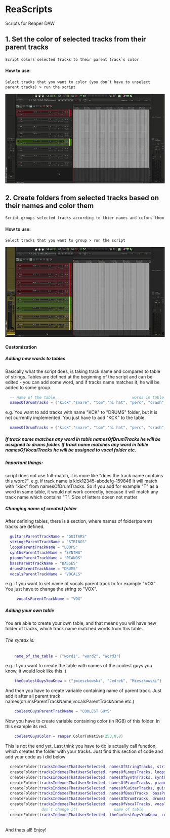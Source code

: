 # ReaScripts
Scripts for Reaper DAW

## 1. Set the color of selected tracks from their parent tracks
    Script colors selected tracks to their parent track`s color
   #### How to use:
    Select tracks that you want to color (you don`t have to unselect parent tracks) > run the script 
    
![Alt Text](https://github.com/jmieszkowski/ReaScripts/blob/master/gifs/set_track_color_github.gif)
        


      
      
      

## 2. Create folders from selected tracks based on their names and color them
    Script groups selected tracks according to thier names and colors them
   #### How to use:
    Select tracks that you want to group > run the script
    
![Alt Text](https://github.com/jmieszkowski/ReaScripts/blob/master/gifs/create_folder_github.gif)
#### Customization
##### Adding new words to tables
Basically what the script does, is taking track name and compares to table of strings. Tables are defined at the beginning of the script and can be edited - you can add some word, and if tracks name matches it, he will be added to some group.

```lua
  -- name of the table                                  words in table         
  namesOfDrumTracks = {"kick","snare", "tom","hi hat", "perc", "crash", "OH", "SN", "ride", "hat", "SD", "BD", "HH"}
```
e.g. You want to add tracks with name "KCK" to "DRUMS" folder, but it is not currently implemented. You just have to add "KCK" to the table. 

```lua
  namesOfDrumTracks = {"kick","snare", "tom","hi hat", "perc", "crash", "OH", "SN", "ride", "hat", "SD", "BD", "HH", "KCK"}
```
##### If track name matches any word in table namesOfDrumTracks he will be assigned to drums folder. If track name matches any word in table namesOfVocalTracks he will be assigned to vocal folder etc.
##### Important things:
script does not use full-match, it is more like "does the track name contains this word?".
e.g. if track name is kick12345-abcdefg-159846 it will match with "kick" from namesOfDrumTracks.
So if you add for example "T" as a word in same table, it would not work correctly, because it will match any track name which contains "T". Size of letters doesn not matter

##### Changing name of created folder
After defining tables, there is a section, where names of folder(parent) tracks are defined.
```lua
  guitarsParentTrackName = "GUITARS"
  stringsParentTrackName = "STRINGS"
  loopsParentTrackName = "LOOPS"
  synthsParentTrackName = "SYNTHS"
  pianosParentTrackName = "PIANOS"
  bassParentTrackName = "BASSES"
  drumsParentTrackName = "DRUMS"
  vocalsParentTrackName = "VOCALS"
```
e.g. if you want to set name of vocals parent track to for example "VOX". You just have to change the string to "VOX".
```lua
     vocalsParentTrackName = "VOX"
```

##### Adding your own table
You are able to create your own table, and that means you will have new folder of tracks, which track name matched words from this table. 
###### The syntax is:
```lua
    name_of_the_table = {"word1", "word2", "word3"}
```
e.g. if you want to create the table with names of the coolest guys you know, it would look like this :)
```lua
    theCoolestGuysYouKnow = {"jmieszkowski", "Jedrek", "Mieszkowski"}
```
And then you have to create variable containing name of parent track. Just add it after all parent track names(drumsParentTrackName,vocalsParentTrackName etc.)
```lua
    coolestGuysParentTrackName = "COOLEST GUYS"
```

Now you have to create variable containing color (in RGB) of this folder. In this example its red.
```lua
    coolestGuysColor = reaper.ColorToNative(253,0,0)
```

This is not the end yet. Last think you have to do is actually call function, which creates the folder with your tracks. Just find this section of code and add your code as i did below

```lua  
  createFolder(tracksIndexesThatUserSelected, namesOfStringTracks, stringsParentTrackName, stringsColor)
  createFolder(tracksIndexesThatUserSelected, namesOfLoopsTracks, loopsParentTrackName, loopsColor)
  createFolder(tracksIndexesThatUserSelected, namesOfSynthTracks, synthsParentTrackName, synthsColor)
  createFolder(tracksIndexesThatUserSelected, namesOfPianoTracks, pianosParentTrackName, pianosColor)
  createFolder(tracksIndexesThatUserSelected, namesOfGuitarTracks, guitarsParentTrackName, guitarsColor)
  createFolder(tracksIndexesThatUserSelected, namesOfBassTracks, bassParentTrackName, bassesColor)
  createFolder(tracksIndexesThatUserSelected, namesOfDrumTracks, drumsParentTrackName, drumsColor)
  createFolder(tracksIndexesThatUserSelected, namesOfVocalTracks, vocalsParentTrackName, vocalsColor)
  --            don`t change it!                name of table           name of parent track    color of the folder
  createFolder(tracksIndexesThatUserSelected, theCoolestGuysYouKnow, coolestGuysParentTrackName, coolestGuysColor)
  
```
 And thats all! Enjoy!

     

